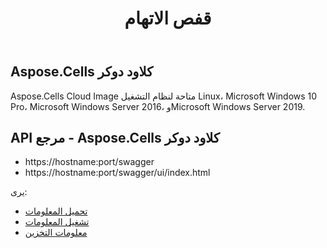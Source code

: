 ﻿---
title: قفص الاتهام
second_title: Aspose.Cells Cloud Documen
type: docs
url: /ar/docker-developer-guide/
aliases: [/docker/]
description: Aspose.Cells سحاب
weight: 30
kwords: Excel، Office كلاود، ريست API، جدول بيانات، PDF، CSV، Json، Markdwon، Docker
---
## Aspose.Cells كلاود دوكر

 Aspose.Cells Cloud Image متاحة لنظام التشغيل Linux، Microsoft Windows 10 Pro، Microsoft Windows Server 2016، وMicrosoft Windows Server 2019.



## API مرجع - Aspose.Cells كلاود دوكر

- https://hostname:port/swagger
- https://hostname:port/swagger/ui/index.html

يرى:
- [تحميل المعلومات](/cells/ar/docker/downloads/) 
- [تشغيل المعلومات](/cells/ar/docker/run/) 
- [معلومات التخزين](/cells/ar/docker/storage/) 
